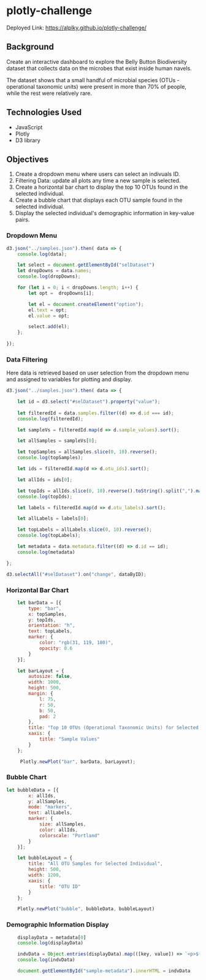 # plotly-challenge
Deployed Link: https://alplky.github.io/plotly-challenge/

## Background
Create an interactive dashboard to explore the Belly Button Biodiversity dataset that collects data on the microbes that exist inside human navels.

The dataset shows that a small handful of microbial species (OTUs - operational taxonomic units) were present in more than 70% of people, while the rest were relatively rare.

## Technologies Used
- JavaScript
- Plotly
- D3 library

## Objectives
1. Create a dropdown menu where users can select an indivuals ID.
2. Filtering Data: update all plots any time a new sample is selected.
3. Create a horizontal bar chart to display the top 10 OTUs found in the selected individual. 
4. Create a bubble chart that displays each OTU sample found in the selected individual. 
5. Display the selected individual's demographic information in key-value pairs. 

### Dropdown Menu
```javascript
d3.json("../samples.json").then( data => {
    console.log(data);

    let select = document.getElementById("selDataset")
    let dropDowns = data.names;
    console.log(dropDowns);

    for (let i = 0; i < dropDowns.length; i++) {
        let opt =  dropDowns[i];

        let el = document.createElement("option");
        el.text = opt;
        el.value = opt;

        select.add(el);
    };
    
});
```
### Data Filtering
Here data is retrieved based on user selection from the dropdown menu and assigned to variables for plotting and display.
```javascript
d3.json("../samples.json").then( data => {

    let id = d3.select("#selDataset").property("value");
    
    let filteredId = data.samples.filter((d) => d.id === id);
    console.log(filteredId);

    let sampleVs = filteredId.map(d => d.sample_values).sort();

    let allSamples = sampleVs[0];

    let topSamples = allSamples.slice(0, 10).reverse();
    console.log(topSamples);

    let ids = filteredId.map(d => d.otu_ids).sort();

    let allIds = ids[0];

    let topIds = allIds.slice(0, 10).reverse().toString().split(",").map((e) => `OTU ${e}`);
    console.log(topIds);

    let labels = filteredId.map(d => d.otu_labels).sort();

    let allLabels = labels[0];

    let topLabels = allLabels.slice(0, 10).reverse();
    console.log(topLabels);

    let metadata = data.metadata.filter((d) => d.id == id);
    console.log(metadata)

};

d3.selectAll("#selDataset").on("change", dataByID);

```

### Horizontal Bar Chart
```javascript
    let barData = [{
        type: "bar",
        x: topSamples,
        y: topIds,
        orientation: "h",
        text: topLabels,
        marker: {
            color: "rgb(31, 119, 180)",
            opacity: 0.6
        }
    }];

    let barLayout = {
        autosize: false, 
        width: 1000,
        height: 500,
        margin: {
            l: 75,
            r: 50,
            b: 50,
            pad: 2
        },
        title: "Top 10 OTUs (Operational Taxonomic Units) for Selected Individual",
        xaxis: {
            title: "Sample Values"
        }
    };

     Plotly.newPlot("bar", barData, barLayout);
```

### Bubble Chart
```javascript
let bubbleData = [{
        x: allIds,
        y: allSamples,
        mode: "markers",
        text: allLabels,
        marker: {
            size: allSamples,
            color: allIds,
            colorscale: "Portland"
        }
    }];

    let bubbleLayout = {
        title: "All OTU Samples for Selected Individual",
        height: 500,
        width: 1200,
        xaxis: {
            title: "OTU ID"
        }
    };

    Plotly.newPlot("bubble", bubbleData, bubbleLayout)
```

### Demographic Information Display
```javascript
    displayData = metadata[0]
    console.log(displayData)

    indvData = Object.entries(displayData).map(([key, value]) => `<p>${key}: ${value}</p>`).join("");
    console.log(indvData)

    document.getElementById("sample-metadata").innerHTML = indvData 

```
